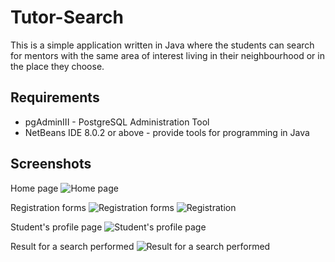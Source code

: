 # Tutor-Search

This is a simple application written in Java where the students can search for mentors with the same area of interest living in their neighbourhood or in the place they choose.

Requirements
--------------

- pgAdminIII - PostgreSQL Administration Tool
- NetBeans IDE 8.0.2 or above - provide tools for programming in Java

Screenshots
-----------
Home page
![Home page](https://captanu.files.wordpress.com/2015/05/homepage.png)

Registration forms
![Registration forms](https://captanu.files.wordpress.com/2015/05/student_registration.png) ![Registration](https://captanu.files.wordpress.com/2015/05/mentor_registration.png "Registration forms")

Student's profile page
![Student's profile page](https://captanu.files.wordpress.com/2015/05/student_profile.png "Student's profile page")

Result for a search performed
![Result for a search performed](https://captanu.files.wordpress.com/2015/05/search_result.png "Result for a search performed")
